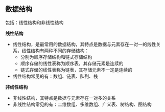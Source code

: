 ## 数据结构
包括：线性结构和非线性结构

**线性结构**
* 线性结构，是最常用的数据结构，其特点是数据与元素存在一对一的线性关系，线性结构有两种不同的存储结构：
  * 分别为顺序存储结构和链式存储结构
  * 顺序存储的线性表称为顺序表，其存储元素是连续的
  * 链式存储的线性表称为链表，其存储元素不一定是连续的
* 线性结构常见的有：数组、链表、队列、栈

**非线性结构**
* 非线性结构，其特点是数据与元素存在一对多的关系
* 非线性结构常见的有：二维数组、多维数组、广义表、树结构、图结构